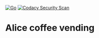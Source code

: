 [![Go](https://github.com/ksusonic/alice-coffee/actions/workflows/go.yml/badge.svg)](https://github.com/ksusonic/alice-coffee/actions/workflows/go.yml)
[![Codacy Security Scan](https://github.com/ksusonic/alice-coffee/actions/workflows/codacy.yml/badge.svg)](https://github.com/ksusonic/alice-coffee/actions/workflows/codacy.yml)

# Alice coffee vending
